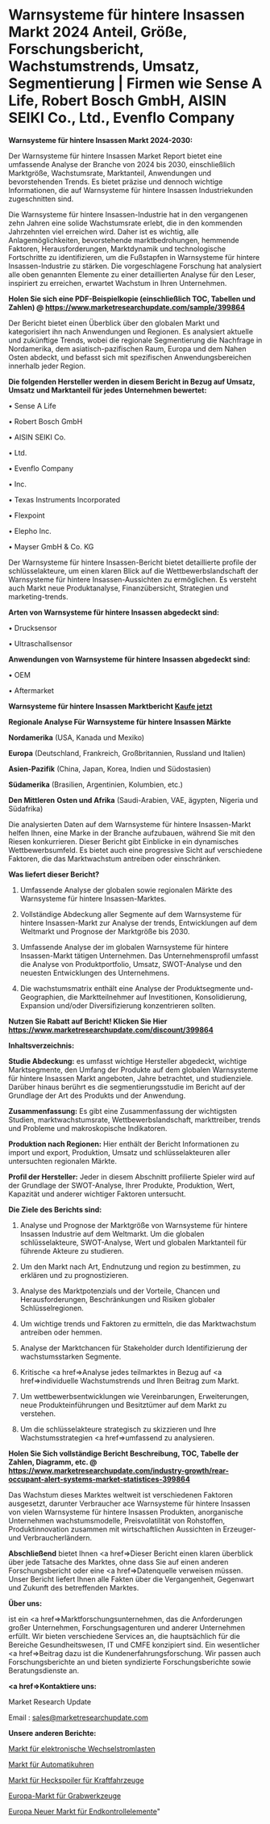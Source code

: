 # Warnsysteme für hintere Insassen Markt 2024 Anteil, Größe, Forschungsbericht, Wachstumstrends, Umsatz, Segmentierung | Firmen wie Sense A Life, Robert Bosch GmbH, AISIN SEIKI Co., Ltd., Evenflo Company

<strong>Warnsysteme für hintere Insassen Markt 2024-2030:</strong>

Der Warnsysteme für hintere Insassen Market Report bietet eine umfassende Analyse der Branche von 2024 bis 2030, einschließlich Marktgröße, Wachstumsrate, Marktanteil, Anwendungen und bevorstehenden Trends. Es bietet präzise und dennoch wichtige Informationen, die auf Warnsysteme für hintere Insassen Industriekunden zugeschnitten sind.

Die Warnsysteme für hintere Insassen-Industrie hat in den vergangenen zehn Jahren eine solide Wachstumsrate erlebt, die in den kommenden Jahrzehnten viel erreichen wird. Daher ist es wichtig, alle Anlagemöglichkeiten, bevorstehende marktbedrohungen, hemmende Faktoren, Herausforderungen, Marktdynamik und technologische Fortschritte zu identifizieren, um die Fußstapfen in Warnsysteme für hintere Insassen-Industrie zu stärken. Die vorgeschlagene Forschung hat analysiert alle oben genannten Elemente zu einer detaillierten Analyse für den Leser, inspiriert zu erreichen, erwartet Wachstum in Ihren Unternehmen.

<strong>Holen Sie sich eine PDF-Beispielkopie (einschließlich TOC, Tabellen und Zahlen) @
</strong><strong><a href=https://www.marketresearchupdate.com/sample/399864><strong>https://www.marketresearchupdate.com/sample/399864</u></font></a></strong></strong>

Der Bericht bietet einen Überblick über den globalen Markt und kategorisiert ihn nach Anwendungen und Regionen. Es analysiert aktuelle und zukünftige Trends, wobei die regionale Segmentierung die Nachfrage in Nordamerika, dem asiatisch-pazifischen Raum, Europa und dem Nahen Osten abdeckt, und befasst sich mit spezifischen Anwendungsbereichen innerhalb jeder Region.

<strong>Die folgenden Hersteller werden in diesem Bericht in Bezug auf Umsatz, Umsatz und Marktanteil für jedes Unternehmen bewertet:</strong>

• Sense A Life

• Robert Bosch GmbH

• AISIN SEIKI Co.

• Ltd.

• Evenflo Company

• Inc.

• Texas Instruments Incorporated

• Flexpoint

• Elepho Inc.

• Mayser GmbH & Co. KG

Der Warnsysteme für hintere Insassen-Bericht bietet detaillierte profile der schlüsselakteure, um einen klaren Blick auf die Wettbewerbslandschaft der Warnsysteme für hintere Insassen-Aussichten zu ermöglichen. Es versteht auch Markt neue Produktanalyse, Finanzübersicht, Strategien und marketing-trends.

<strong>Arten von Warnsysteme für hintere Insassen abgedeckt sind:</strong>

• Drucksensor

• Ultraschallsensor

<strong>Anwendungen von Warnsysteme für hintere Insassen abgedeckt sind:</strong>

• OEM

• Aftermarket

<strong>Warnsysteme für hintere Insassen Marktbericht <a href=https://www.marketresearchupdate.com/buynow/399864>Kaufe jetzt</a></strong>

<strong>Regionale Analyse Für Warnsysteme für hintere Insassen Märkte</strong>

<strong>Nordamerika</strong> (USA, Kanada und Mexiko)

<strong>Europa</strong> (Deutschland, Frankreich, Großbritannien, Russland und Italien)

<strong>Asien-Pazifik</strong> (China, Japan, Korea, Indien und Südostasien)

<strong>Südamerika</strong> (Brasilien, Argentinien, Kolumbien, etc.)

<strong>Den Mittleren</strong> <strong>Osten und Afrika</strong> (Saudi-Arabien, VAE, ägypten, Nigeria und Südafrika)

Die analysierten Daten auf dem Warnsysteme für hintere Insassen-Markt helfen Ihnen, eine Marke in der Branche aufzubauen, während Sie mit den Riesen konkurrieren. Dieser Bericht gibt Einblicke in ein dynamisches Wettbewerbsumfeld. Es bietet auch eine progressive Sicht auf verschiedene Faktoren, die das Marktwachstum antreiben oder einschränken.

<strong>Was liefert dieser Bericht?</strong>

1. Umfassende Analyse der globalen sowie regionalen Märkte des Warnsysteme für hintere Insassen-Marktes.

2. Vollständige Abdeckung aller Segmente auf dem Warnsysteme für hintere Insassen-Markt zur Analyse der trends, Entwicklungen auf dem Weltmarkt und Prognose der Marktgröße bis 2030.

3. Umfassende Analyse der im globalen Warnsysteme für hintere Insassen-Markt tätigen Unternehmen. Das Unternehmensprofil umfasst die Analyse von Produktportfolio, Umsatz, SWOT-Analyse und den neuesten Entwicklungen des Unternehmens.

4. Die wachstumsmatrix enthält eine Analyse der Produktsegmente und-Geographien, die Marktteilnehmer auf Investitionen, Konsolidierung, Expansion und/oder Diversifizierung konzentrieren sollten.

<strong>Nutzen Sie Rabatt auf Bericht! Klicken Sie Hier
</strong><strong><a href=https://www.marketresearchupdate.com/discount/399864>https://www.marketresearchupdate.com/discount/399864</b></u></font></strong></a>

<strong>Inhaltsverzeichnis:</strong>

<strong>Studie Abdeckung:</strong> es umfasst wichtige Hersteller abgedeckt, wichtige Marktsegmente, den Umfang der Produkte auf dem globalen Warnsysteme für hintere Insassen Markt angeboten, Jahre betrachtet, und studienziele. Darüber hinaus berührt es die segmentierungsstudie im Bericht auf der Grundlage der Art des Produkts und der Anwendung.

<strong>Zusammenfassung:</strong> Es gibt eine Zusammenfassung der wichtigsten Studien, marktwachstumsrate, Wettbewerbslandschaft, markttreiber, trends und Probleme und makroskopische Indikatoren.

<strong>Produktion nach Regionen:</strong> Hier enthält der Bericht Informationen zu import und export, Produktion, Umsatz und schlüsselakteuren aller untersuchten regionalen Märkte.

<strong>Profil der Hersteller:</strong> Jeder in diesem Abschnitt profilierte Spieler wird auf der Grundlage der SWOT-Analyse, Ihrer Produkte, Produktion, Wert, Kapazität und anderer wichtiger Faktoren untersucht.

<strong>Die Ziele des Berichts sind:</strong>

1) Analyse und Prognose der Marktgröße von Warnsysteme für hintere Insassen Industrie auf dem Weltmarkt.
Um die globalen schlüsselakteure, SWOT-Analyse, Wert und globalen Marktanteil für führende Akteure zu studieren.

2) Um den Markt nach Art, Endnutzung und region zu bestimmen, zu erklären und zu prognostizieren.

3) Analyse des Marktpotenzials und der Vorteile, Chancen und Herausforderungen, Beschränkungen und Risiken globaler Schlüsselregionen.

4) Um wichtige trends und Faktoren zu ermitteln, die das Marktwachstum antreiben oder hemmen.

5) Analyse der Marktchancen für Stakeholder durch Identifizierung der wachstumsstarken Segmente.

6) Kritische <a href=>Analyse</a> jedes teilmarktes in Bezug auf <a href=>individuelle</a> Wachstumstrends und Ihren Beitrag zum Markt.

7) Um wettbewerbsentwicklungen wie Vereinbarungen, Erweiterungen, neue Produkteinführungen und Besitztümer auf dem Markt zu verstehen.

8) Um die schlüsselakteure strategisch zu skizzieren und Ihre Wachstumsstrategien <a href=>umfassend</a> zu analysieren.

<strong>Holen Sie Sich vollständige Bericht Beschreibung, TOC, Tabelle der Zahlen, Diagramm, etc. @ </strong><strong><a href=https://www.marketresearchupdate.com/industry-growth/rear-occupant-alert-systems-market-statistices-399864>https://www.marketresearchupdate.com/industry-growth/rear-occupant-alert-systems-market-statistices-399864</a></font></strong>

Das Wachstum dieses Marktes weltweit ist verschiedenen Faktoren ausgesetzt, darunter Verbraucher ace Warnsysteme für hintere Insassen von vielen Warnsysteme für hintere Insassen Produkten, anorganische Unternehmen wachstumsmodelle, Preisvolatilität von Rohstoffen, Produktinnovation zusammen mit wirtschaftlichen Aussichten in Erzeuger-und Verbraucherländern.

<strong>Abschließend</strong> bietet Ihnen <a href=>Dieser</a> Bericht einen klaren überblick über jede Tatsache des Marktes, ohne dass Sie auf einen anderen Forschungsbericht oder eine <a href=>Datenquelle</a> verweisen müssen. Unser Bericht liefert Ihnen alle Fakten über die Vergangenheit, Gegenwart und Zukunft des betreffenden Marktes.

<strong>Über uns:</strong>

 ist ein <a href=>Marktfors</a>chungsunternehmen, das die Anforderungen großer Unternehmen, Forschungsagenturen und anderer Unternehmen erfüllt. Wir bieten verschiedene Services an, die hauptsächlich für die Bereiche Gesundheitswesen, IT und CMFE konzipiert sind. Ein wesentlicher <a href=>Beitrag</a> dazu ist die Kundenerfahrungsforschung. Wir passen auch Forschungsberichte an und bieten syndizierte Forschungsberichte sowie Beratungsdienste an.

<strong><a href=>Kontaktiere uns:</a></strong>

Market Research Update

Email : sales@marketresearchupdate.com

<strong>Unsere anderen Berichte:</strong>

<a href=https://www.linkedin.com/pulse/ac-electronic-loads-market-analyzing-latest-developments>Markt für elektronische Wechselstromlasten</a>

<a href=https://www.linkedin.com/pulse/automatic-watches-market-industry-analysis-segments>Markt für Automatikuhren</a>

<a href=https://www.linkedin.com/pulse/automotive-rear-spoiler-market-report-2023-top-company>Markt für Heckspoiler für Kraftfahrzeuge</a>

<a href=https://www.linkedin.com/pulse/europe-digging-tools-market-future-demand-analysis>Europa-Markt für Grabwerkzeuge</a>

<a href=https://www.linkedin.com/pulse/europe-new-final-controlling-element-market>Europa Neuer Markt für Endkontrollelemente</a>"
